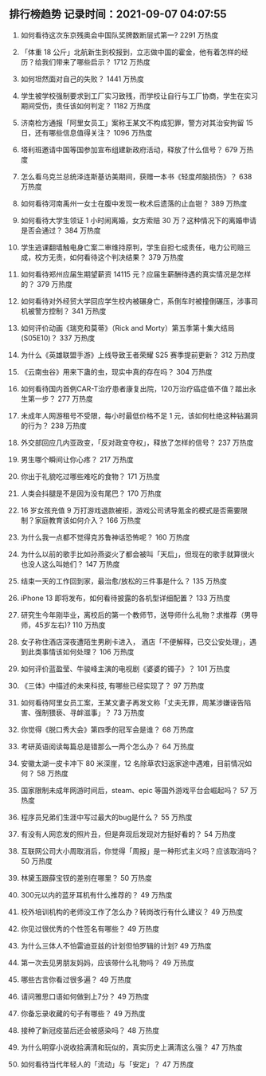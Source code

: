 
## 排行榜趋势 记录时间：2021-09-07 04:07:55
  
  1. 如何看待这次东京残奥会中国队奖牌数断层式第一? 2291 万热度
    
  2. 「体重 18 公斤」北航新生到校报到，立志做中国的霍金，他有着怎样的经历？给我们带来了哪些启示？ 1712 万热度
    
  3. 如何坦然面对自己的失败？ 1441 万热度
    
  4. 学生被学校强制要求到工厂实习致残，而学校让自行与工厂协商，学生在实习期间受伤，责任该如何判定？ 1182 万热度
    
  5. 济南检方通报「阿里女员工」案称王某文不构成犯罪，警方对其治安拘留 15 日，还有哪些信息值得关注？ 1096 万热度
    
  6. 塔利班邀请中国等国参加宣布组建新政府活动，释放了什么信号？ 679 万热度
    
  7. 怎么看乌克兰总统泽连斯基访美期间，获赠一本书《轻度颅脑损伤》？ 638 万热度
    
  8. 如何看待河南禹州一女士在腹中发现一枚术后遗落的止血钳？ 389 万热度
    
  9. 如何看待大学生领证 1 小时闹离婚，女方索赔 30 万？这种情况下的离婚申请是否会通过？ 384 万热度
    
  10. 学生逃课翻墙触电身亡案二审维持原判，学生自担七成责任，电力公司赔三成，校方无责，如何看待这个判决结果？ 379 万热度
    
  11. 如何看待郑州应届生期望薪资 14115 元？应届生薪酬待遇的真实情况是怎样的？ 379 万热度
    
  12. 如何看待对外经贸大学回应学生校内被碾身亡，系倒车时被撞倒碾压，涉事司机被警方控制？ 341 万热度
    
  13. 如何评价动画《瑞克和莫蒂》（Rick and Morty）第五季第十集大结局(S05E10)？ 337 万热度
    
  14. 为什么《英雄联盟手游》上线导致王者荣耀 S25 赛季提前更新？ 312 万热度
    
  15. 《云南虫谷》用来下蛊的虫，现实中真的存在吗？ 304 万热度
    
  16. 如何看待国内首例CAR-T治疗患者康复出院，120万治疗癌症值不值？踏出永生第一步？ 277 万热度
    
  17. 未成年人网游租号不受限，每小时最低价格不足 1 元，该如何杜绝这种钻漏洞的行为？ 238 万热度
    
  18. 外交部回应几内亚政变，「反对政变夺权」，释放了怎样的信号？ 237 万热度
    
  19. 男生哪个瞬间让你心疼？ 217 万热度
    
  20. 你出于礼貌吃过哪些难吃的食物？ 171 万热度
    
  21. 人类会抖腿是不是因为没有尾巴？ 170 万热度
    
  22. 16 岁女孩充值 9 万打游戏退款被拒，游戏公司诱导氪金的模式是否需要限制？家庭教育该如何介入？ 166 万热度
    
  23. 为什么我一点都不觉得克苏鲁神话恐怖呢？ 160 万热度
    
  24. 为什么以前的歌手比如孙燕姿火了都会被叫「天后」，但现在的歌手就算很火也没人这么叫她们？ 147 万热度
    
  25. 结束一天的工作回到家，最治愈/放松的三件事是什么？ 135 万热度
    
  26. iPhone 13 即将发布，如何看待披露的各机型详细配置？ 133 万热度
    
  27. 研究生今年刚毕业，离校后的第一个教师节，送导师什么礼物？求推荐（男导师，45岁左右)? 110 万热度
    
  28. 女子称住酒店深夜遭陌生男刷卡进入， 酒店「不便解释，已交公安处理」，遇到此类事情该如何处理？ 106 万热度
    
  29. 如何评价蓝盈莹、牛骏峰主演的电视剧《婆婆的镯子》？ 101 万热度
    
  30. 《三体》中描述的未来科技, 有哪些已经实现了？ 97 万热度
    
  31. 如何看待阿里女员工案，王某文妻子再发文称「丈夫无罪，周某涉嫌诬告陷害、强制猥亵、寻衅滋事」？ 73 万热度
    
  32. 你觉得《脱口秀大会》第四季的冠军会是谁？ 68 万热度
    
  33. 考研英语阅读每篇总是错那么一两个怎么办？ 64 万热度
    
  34. 安徽太湖一皮卡冲下 80 米深崖，12 名除草农妇返家途中遇难，目前情况如何？ 58 万热度
    
  35. 国家限制未成年网游时间后，steam、epic 等国外游戏平台会崛起吗？ 57 万热度
    
  36. 程序员兄弟们生涯中写过最大的bug是什么？ 55 万热度
    
  37. 有没有人网恋发的照片丑，但是奔现后发现对方挺好看的？ 54 万热度
    
  38. 互联网公司大小周取消后，你觉得「周报」是一种形式主义吗？应该取消吗？ 50 万热度
    
  39. 林黛玉跟薛宝钗的差别在哪里？ 50 万热度
    
  40. 300元以内的蓝牙耳机有什么推荐的？ 49 万热度
    
  41. 校外培训机构的老师没工作了怎么办？转岗改行有什么建议？ 49 万热度
    
  42. 你见过很优秀的个性签名有哪些？ 49 万热度
    
  43. 为什么三体人不怕雷迪亚兹的计划但怕罗辑的计划? 49 万热度
    
  44. 第一次去见男朋友妈妈，应该带什么礼物吗？ 49 万热度
    
  45. 哪些古言你看过很多遍？ 49 万热度
    
  46. 请问雅思口语如何做到上7分？ 49 万热度
    
  47. 你备忘录收藏的句子有哪些？ 49 万热度
    
  48. 接种了新冠疫苗后还会被感染吗？ 48 万热度
    
  49. 为什么明穿小说收拾满清和玩似的，真实历史上满清这么强？ 47 万热度
    
  50. 如何看待当代年轻人的「流动」与「安定」？ 47 万热度
    